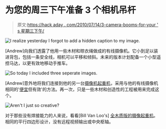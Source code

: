 # 为您的周三下午准备 3 个相机吊杆

> 原文:[https://hack aday . com/2010/07/14/3-camera-booms-for-your ' s 星期三下午/](https://hackaday.com/2010/07/14/3-camera-booms-for-your-wednesday-afternoon/)

![](../Images/9f8b6cab98a814c3b49ed9454caa06b9.png "I realize yesterday I forgot to add a hidden caption to my image.")

[Andrew]向我们透露了他用一些木材和晾衣绳做成的有线摄像机。它小到足以装进背包，包括一条安全线，相机可以平移和倾斜。未来的版本计划配备一个小型遥控马达，以更有效地移动手推车。

![](../Images/28e6c6795ca0bcb57bf4676faf8cf5c1.png "So today I included three seperate images.")

[Andrew]意外地将我们连接到他的另一台[摄像机起重机](http://colvins.ca/?p=44)，采用与他的有线摄像机相同的'[便宜](http://hackaday.com/2009/11/21/build-a-camera-boom-at-less-than-a-grand/)但有效'的方法。再一次，只是一些木材和创造性的工程被用来完成这个。

![](../Images/f38ca2c9c1148545b3e1d8a246525e7f.png "Aren't I just so creative?")

对于那些没有焊接能力的人来说，看看[Bill Van Loo's] [全木质版的摄像起重机](http://www.chromedecay.org/2010/04/16/1652-diy-camera-jibcrane/)。相同的平行四边形设计，没有远程视频输出或中央枢轴。